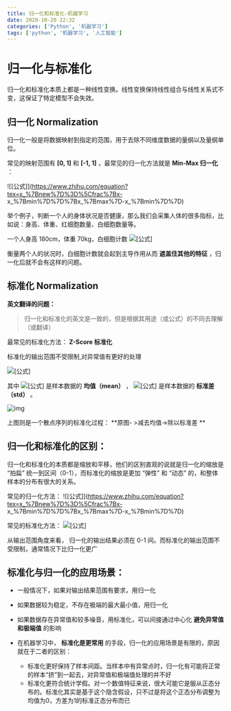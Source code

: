```yaml
---
title: 归一化和标准化-机器学习
date: 2020-10-20 22:32
categories: ['Python', '机器学习']
tags: ['python', '机器学习', '人工智能']
---
```

#  归一化与标准化

归一化和标准化本质上都是一种线性变换。线性变换保持线性组合与线性关系式不变，这保证了特定模型不会失效。

##  归一化 Normalization

归一化一般是将数据映射到指定的范围，用于去除不同维度数据的量纲以及量纲单位。

常见的映射范围有 **[0, 1]** 和 **[-1, 1]** ，最常见的归一化方法就是 **Min-Max 归一化** ：

![\[公式\]](https://www.zhihu.com/equation?tex=x_%7Bnew%7D%3D%5Cfrac%7Bx-
x_%7Bmin%7D%7D%7Bx_%7Bmax%7D-x_%7Bmin%7D%7D)

举个例子，判断一个人的身体状况是否健康，那么我们会采集人体的很多指标，比如说：身高、体重、红细胞数量、白细胞数量等。

一个人身高 180cm，体重 70kg，白细胞计数
![\[公式\]](https://www.zhihu.com/equation?tex=7.50%C3%9710%5E%7B9%7D%2FL)

衡量两个人的状况时，白细胞计数就会起到主导作用从而 **遮盖住其他的特征** ，归一化后就不会有这样的问题。

##  标准化 Normalization

**英文翻译的问题：**

> 归一化和标准化的英文是一致的，但是根据其用途（或公式）的不同去理解（或翻译）

最常见的标准化方法： **Z-Score 标准化**

标准化的输出范围不受限制,对异常值有更好的处理

![\[公式\]](https://www.zhihu.com/equation?tex=x_%7Bnew%7D%3D%5Cfrac%7Bx-%5Cmu+%7D%7B%5Csigma+%7D)

其中 ![\[公式\]](https://www.zhihu.com/equation?tex=%5Cmu) 是样本数据的 **均值（mean）** ，
![\[公式\]](https://www.zhihu.com/equation?tex=%5Csigma) 是样本数据的 **标准差（std）** 。

![img](https://pic3.zhimg.com/80/v2-ee0280ea470db277509e95efce1991f6_720w.jpg)

上图则是一个散点序列的标准化过程： **原图- >减去均值->除以标准差 **

##  归一化和标准化的区别：

归一化和标准化的本质都是缩放和平移，他们的区别直观的说就是归一化的缩放是 “拍扁” 统一到区间（0-1），而标准化的缩放是更加 “弹性” 和 “动态”
的，和整体样本的分布有很大的关系。

常见的归一化方法：
![\[公式\]](https://www.zhihu.com/equation?tex=x_%7Bnew%7D%3D%5Cfrac%7Bx-
x_%7Bmin%7D%7D%7Bx_%7Bmax%7D-x_%7Bmin%7D%7D)

常见的标准化方法：
![\[公式\]](https://www.zhihu.com/equation?tex=x_%7Bnew%7D%3D%5Cfrac%7Bx-%5Cmu+%7D%7B%5Csigma+%7D)

从输出范围角度来看， 归一化的输出结果必须在 0-1 间。而标准化的输出范围不受限制，通常情况下比归一化更广

##  标准化与归一化的应用场景：

  * 一般情况下，如果对输出结果范围有要求，用归一化 

  * 如果数据较为稳定，不存在极端的最大最小值，用归一化 

  * 如果数据存在异常值和较多噪音，用标准化，可以间接通过中心化 **避免异常值和极端值** 的影响 

  * 在机器学习中， **标准化是更常用** 的手段，归一化的应用场景是有限的，原因就在于二者的区别： 

    * 标准化更好保持了样本间距。当样本中有异常点时，归一化有可能将正常的样本“挤”到一起去，对异常值和极端值处理的并不好 
    * 标准化更符合统计学假。对一个数值特征来说，很大可能它是服从正态分布的。标准化其实是基于这个隐含假设，只不过是将这个正态分布调整为均值为0，方差为1的标准正态分布而已 

